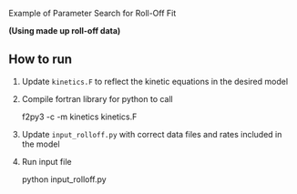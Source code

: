 Example of Parameter Search for Roll-Off Fit

**(Using made up roll-off data)**

## How to run
1. Update `kinetics.F` to reflect the kinetic equations in the desired model

2. Compile fortran library for python to call

	f2py3 -c -m kinetics kinetics.F

3. Update `input_rolloff.py` with correct data files and rates included in the model

4. Run input file

	python input_rolloff.py
